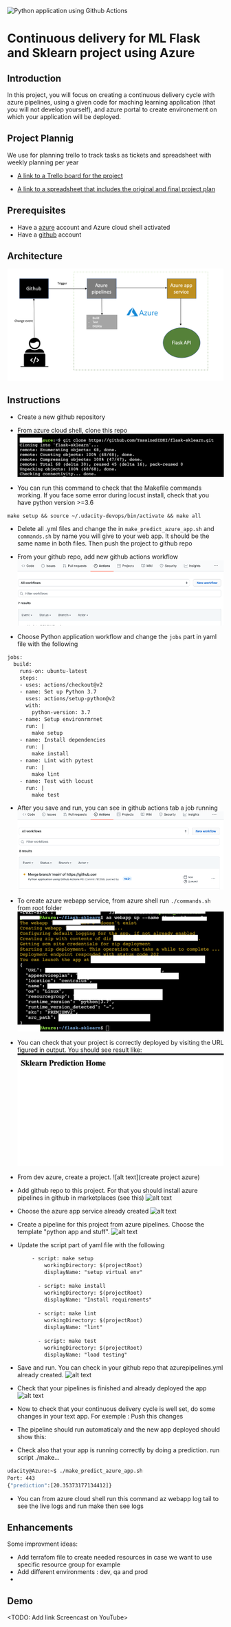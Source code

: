 ![Python application using Github Actions](https://github.com/YassineSIDKI/flask-sklearn/workflows/Python%20application%20using%20Github%20Actions/badge.svg)

# Continuous delivery for ML Flask and Sklearn project using Azure

## Introduction

In this project, you will focus on creating a continuous delivery cycle with azure pipelines, using a given code for maching learning application (that you will not develop yourself), and azure portal to create environement on which your application will be deployed.

## Project Plannig

We use for planning trello to track tasks as tickets and spreadsheet with weekly planning per year

- [A link to a Trello board for the project](https://trello.com/b/M5gD0IY3/udacity)

- [A link to a spreadsheet that includes the original and final project plan](https://docs.google.com/spreadsheets/d/1Rr-CEzN8tzZDGDlJFyEK2E43slvz5DyTLUpM4616OeA/edit#gid=1348135932)

## Prerequisites

- Have a [azure](https://azure.microsoft.com/en-us/free/) account and Azure cloud shell activated
- Have a [github](https://github.com/) account

## Architecture

![alt text](https://github.com/YassineSIDKI/flask-sklearn/blob/main/screens/diagram-v2.png?raw=true)

## Instructions

- Create a new github repository

- From azure cloud shell, clone this repo
  ![alt text](https://github.com/YassineSIDKI/flask-sklearn/blob/main/screens/clonerepo.png?raw=true)

- You can run this command to check that the Makefile commands working. If you face some error during locust install, check that you have python version >=3.6

```
make setup && source ~/.udacity-devops/bin/activate && make all
```

- Delete all .yml files and change the <yourAppName> in `make_predict_azure_app.sh` and `commands.sh` by name you will give to your web app. It should be the same name in both files. Then push the project to github repo

- From your github repo, add new github actions workflow
  ![alt text](https://github.com/YassineSIDKI/flask-sklearn/blob/main/screens/githubactions.png?raw=true)

- Choose Python application workflow and change the `jobs` part in yaml file with the following

```
jobs:
  build:
    runs-on: ubuntu-latest
    steps:
    - uses: actions/checkout@v2
    - name: Set up Python 3.7
      uses: actions/setup-python@v2
      with:
        python-version: 3.7
    - name: Setup environrmrnet
      run: |
        make setup
    - name: Install dependencies
      run: |
        make install
    - name: Lint with pytest
      run: |
        make lint
    - name: Test with locust
      run: |
        make test
```

- After you save and run, you can see in github actions tab a job running
  ![alt text](https://github.com/YassineSIDKI/flask-sklearn/blob/main/screens/jobgithub.png?raw=true)

- To create azure webapp service, from azure shell run `./commands.sh` from root folder
  ![alt text](https://github.com/YassineSIDKI/flask-sklearn/blob/main/screens/az%20webapp.png?raw=true)

- You can check that your project is correctly deployed by visiting the URL figured in output. You should see result like:
  ![alt text](https://github.com/YassineSIDKI/flask-sklearn/blob/main/screens/homepage.png?raw=true)

- From dev azure, create a project.
  ![alt text](create project azure)

- Add github repo to this project. For that you should install azure pipelines in github in marketplaces (see this)
  ![alt text](azwebapp)

- Choose the azure app service already created
  ![alt text](azwebapp)

- Create a pipeline for this project from azure pipelines. Choose the template "python app and stuff".
  ![alt text](azwebapp)

- Update the script part of yaml file with the following

```
        - script: make setup
            workingDirectory: $(projectRoot)
            displayName: "setup virtual env"

          - script: make install
            workingDirectory: $(projectRoot)
            displayName: "Install requirements"

          - script: make lint
            workingDirectory: $(projectRoot)
            displayName: "lint"

          - script: make test
            workingDirectory: $(projectRoot)
            displayName: "load testing"

```

- Save and run. You can check in your github repo that azurepipelines.yml already created.
  ![alt text](azwebapp)

- Check that your pipelines is finished and already deployed the app
  ![alt text](azwebapp)

- Now to check that your continuous delivery cycle is well set, do some changes in your text app. For exemple : Push this changes

- The pipeline should run automaticaly and the new app deployed should show this:

- Check also that your app is running correctly by doing a prediction. run script ./make...

```bash
udacity@Azure:~$ ./make_predict_azure_app.sh
Port: 443
{"prediction":[20.35373177134412]}
```

- You can from azure cloud shell run this command az webapp log tail to see the live logs and run make then see logs

## Enhancements

Some improvment ideas:

- Add terrafom file to create needed resources in case we want to use specific resource group for example
- Add different environments : dev, qa and prod
-

## Demo

<TODO: Add link Screencast on YouTube>
